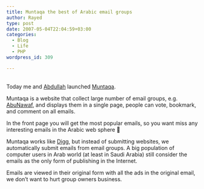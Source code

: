 ```yaml
---
title: Muntaqa the best of Arabic email groups
author: Rayed
type: post
date: 2007-05-04T22:04:59+03:00
categories:
  - Blog
  - Life
  - PHP
wordpress_id: 309

---
```

<p><img src="http://www.muntaqa.com/img/muntaqa.gif" alt="" align="right" /><br />
Today me and <a href="http://blog.ibraq.com/">Abdullah</a> launched <a href="http://www.muntaqa.com/">Muntaqa</a>.</p>
<p>Muntaqa is a website that collect large number of email groups, e.g. <a href="http://www.abunawaf.com/">AbuNawaf</a>, and displays them in a single page, people can vote, bookmark, and comment on all emails.</p>
<p>In the front page you will get the most popular emails, so you want miss any interesting emails in the Arabic web sphere 🙂</p>
<p>Muntaqa works like <a href="http://digg.com/">Digg</a>, but instead of submitting websites, we automatically submit emails from email groups. A big population of computer users in Arab world (at least in Saudi Arabia) still consider the emails as the only form of publishing in the Internet.</p>
<p>Emails are viewed in their original form with all the ads in the original email, we don&#8217;t want to hurt group owners business.</p>
